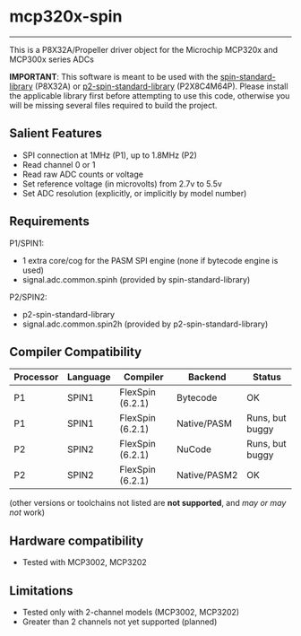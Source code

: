 # mcp320x-spin 
--------------

This is a P8X32A/Propeller driver object for the Microchip MCP320x and MCP300x series ADCs

**IMPORTANT**: This software is meant to be used with the [spin-standard-library](https://github.com/avsa242/spin-standard-library) (P8X32A) or [p2-spin-standard-library](https://github.com/avsa242/p2-spin-standard-library) (P2X8C4M64P). Please install the applicable library first before attempting to use this code, otherwise you will be missing several files required to build the project.

## Salient Features

* SPI connection at 1MHz (P1), up to 1.8MHz (P2)
* Read channel 0 or 1
* Read raw ADC counts or voltage
* Set reference voltage (in microvolts) from 2.7v to 5.5v
* Set ADC resolution (explicitly, or implicitly by model number)

## Requirements

P1/SPIN1:
* 1 extra core/cog for the PASM SPI engine (none if bytecode engine is used)
* signal.adc.common.spinh (provided by spin-standard-library)

P2/SPIN2:
* p2-spin-standard-library
* signal.adc.common.spin2h (provided by p2-spin-standard-library)

## Compiler Compatibility

| Processor | Language | Compiler               | Backend      | Status                |
|-----------|----------|------------------------|--------------|-----------------------|
| P1        | SPIN1    | FlexSpin (6.2.1)       | Bytecode     | OK                    |
| P1        | SPIN1    | FlexSpin (6.2.1)       | Native/PASM  | Runs, but buggy       |
| P2        | SPIN2    | FlexSpin (6.2.1)       | NuCode       | Runs, but buggy       |
| P2        | SPIN2    | FlexSpin (6.2.1)       | Native/PASM2 | OK                    |

(other versions or toolchains not listed are __not supported__, and _may or may not_ work)

## Hardware compatibility

* Tested with MCP3002, MCP3202

## Limitations

* Tested only with 2-channel models (MCP3002, MCP3202)
* Greater than 2 channels not yet supported (planned)


